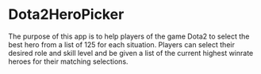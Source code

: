 # Dota2HeroPicker

The purpose of this app is to help players of the game Dota2 to select the best hero from a list of 125 for each situation. 
Players can select their desired role and skill level and be given a list of the current highest winrate heroes for their matching selections.
